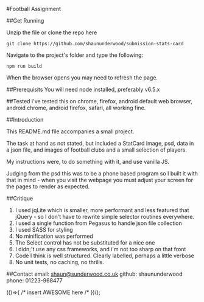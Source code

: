 #Football Assignment

##Get Running

Unzip the file or clone the repo here

	git clone https://github.com/shaununderwood/submission-stats-card

Navigate to the project's folder and type the following:

	npm run build 

When the browser opens you may need to refresh the page.

##Prerequisits
You will need node installed, preferably v6.5.x

##Tested
i've tested this on chrome, firefox, android default web browser, android chrome, android firefox, safari, all working fine.

##Introduction

This README.md file accompanies a small project.

The task at hand as not stated, but included a StatCard image, psd, data in a json file, and images of football clubs and a small selection of players.

My instructions were, to do something with it, and use vanilla JS.

Judging from the psd this was to be a phone based program so I built it with that in mind - when you visit the webpage you must adjust your screen for the pages to render as expected.

##Critique
1. I used jqLite which is smaller, more performant and less featured that jQuery - so I don't have to rewrite simple selector routines everywhere.
2. I used a single function from Pegasus to handle json file collection
3. I used SASS for styling
4. No minification was performed
6. The Select control has not be substituted for a nice one
7. I didn;'t use any css frameworks, and i'm not too sharp on that front
8. Code I think is well structured. Clearly labelled, perhaps a little verbose
9. No unit tests, no caching, no thrills.

##Contact
email: shaun@sunderwood.co.uk
github: shaununderwood
phone: 01223-968477

(()=>{
	/* insert AWESOME here /*
})();

